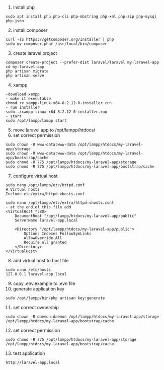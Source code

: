 1. install php
```
sudo apt install php php-cli php-mbstring php-xml php-zip php-mysql php-json
```
2. install composer
```
curl -sS https://getcomposer.org/installer | php
sudo mv composer.phar /usr/local/bin/composer
```
3. create laravel project
```
composer create-project --prefer-dist laravel/laravel my-laravel-app
cd my-laravel-app
php artisan migrate
php artisan serve

```
4. xampp
```
-download xampp
- make it executable
chmod +x xampp-linux-x64-8.2.12-0-installer.run
- run installer
sudo ./xampp-linux-x64-8.2.12-0-installer.run
- start
sudo /opt/lampp/lampp start

```
5. move laravel app to /opt/lampp/htdocs/
6. set correct permission
```
sudo chown -R www-data:www-data /opt/lampp/htdocs/my-laravel-app/storage
sudo chown -R www-data:www-data /opt/lampp/htdocs/my-laravel-app/bootstrap/cache
sudo chmod -R 775 /opt/lampp/htdocs/my-laravel-app/storage
sudo chmod -R 775 /opt/lampp/htdocs/my-laravel-app/bootstrap/cache
```

7. configure virtual host
```
sudo nano /opt/lampp/etc/httpd.conf
# Virtual hosts
Include etc/extra/httpd-vhosts.conf

sudo nano /opt/lampp/etc/extra/httpd-vhosts.conf
- at the end of this file add
<VirtualHost *:80>
    DocumentRoot "/opt/lampp/htdocs/my-laravel-app/public"
    ServerName laravel-app.local

    <Directory "/opt/lampp/htdocs/my-laravel-app/public">
        Options Indexes FollowSymLinks
        AllowOverride All
        Require all granted
    </Directory>
</VirtualHost>
```
8. add virtual host to host file
```
sudo nano /etc/hosts
127.0.0.1 laravel-app.local

```
9. copy .env.example to .evn file
10. generate application key
```
sudo /opt/lampp/bin/php artisan key:generate
```
11. set correct ownership
```
sudo chown -R daemon:daemon /opt/lampp/htdocs/my-laravel-app/storage /opt/lampp/htdocs/my-laravel-app/bootstrap/cache
```
12. set correct permission
```
sudo chmod -R 775 /opt/lampp/htdocs/my-laravel-app/storage /opt/lampp/htdocs/my-laravel-app/bootstrap/cache
```
13. test application
```
http://laravel-app.local
```


